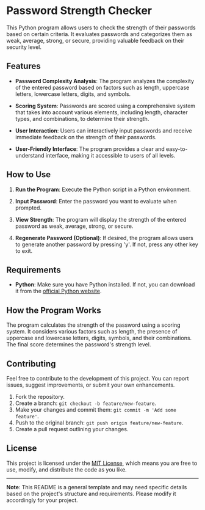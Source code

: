 # Password Strength Checker

This Python program allows users to check the strength of their passwords based on certain criteria. It evaluates passwords and categorizes them as weak, average, strong, or secure, providing valuable feedback on their security level.

## Features

- **Password Complexity Analysis**: The program analyzes the complexity of the entered password based on factors such as length, uppercase letters, lowercase letters, digits, and symbols.

- **Scoring System**: Passwords are scored using a comprehensive system that takes into account various elements, including length, character types, and combinations, to determine their strength.

- **User Interaction**: Users can interactively input passwords and receive immediate feedback on the strength of their passwords.

- **User-Friendly Interface**: The program provides a clear and easy-to-understand interface, making it accessible to users of all levels.

## How to Use

1. **Run the Program**: Execute the Python script in a Python environment.

2. **Input Password**: Enter the password you want to evaluate when prompted.

3. **View Strength**: The program will display the strength of the entered password as weak, average, strong, or secure.

4. **Regenerate Password (Optional)**: If desired, the program allows users to generate another password by pressing 'y'. If not, press any other key to exit.

## Requirements

- **Python**: Make sure you have Python installed. If not, you can download it from the [official Python website](https://www.python.org/downloads/).

## How the Program Works

The program calculates the strength of the password using a scoring system. It considers various factors such as length, the presence of uppercase and lowercase letters, digits, symbols, and their combinations. The final score determines the password's strength level.

## Contributing

Feel free to contribute to the development of this project. You can report issues, suggest improvements, or submit your own enhancements.

1. Fork the repository.
2. Create a branch: `git checkout -b feature/new-feature`.
3. Make your changes and commit them: `git commit -m 'Add some feature'`.
4. Push to the original branch: `git push origin feature/new-feature`.
5. Create a pull request outlining your changes.

## License

This project is licensed under the [MIT License](LICENSE), which means you are free to use, modify, and distribute the code as you like.

---

**Note**: This README is a general template and may need specific details based on the project's structure and requirements. Please modify it accordingly for your project.